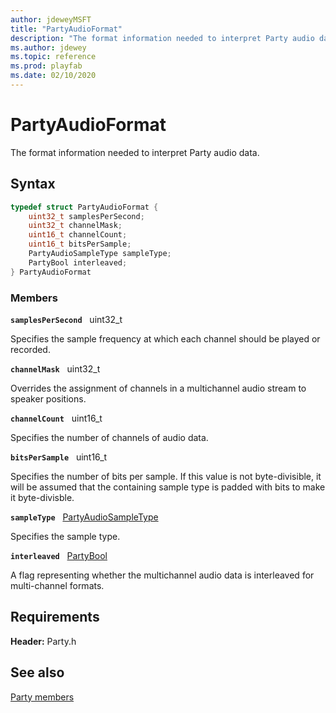 ```yaml
---
author: jdeweyMSFT
title: "PartyAudioFormat"
description: "The format information needed to interpret Party audio data."
ms.author: jdewey
ms.topic: reference
ms.prod: playfab
ms.date: 02/10/2020
---
```


# PartyAudioFormat  

The format information needed to interpret Party audio data.  

## Syntax  
  
```cpp
typedef struct PartyAudioFormat {  
    uint32_t samplesPerSecond;  
    uint32_t channelMask;  
    uint16_t channelCount;  
    uint16_t bitsPerSample;  
    PartyAudioSampleType sampleType;  
    PartyBool interleaved;  
} PartyAudioFormat  
```
  
### Members  
  
**`samplesPerSecond`** &nbsp; uint32_t  
  
Specifies the sample frequency at which each channel should be played or recorded.
  
**`channelMask`** &nbsp; uint32_t  
  
Overrides the assignment of channels in a multichannel audio stream to speaker positions.
  
**`channelCount`** &nbsp; uint16_t  
  
Specifies the number of channels of audio data.
  
**`bitsPerSample`** &nbsp; uint16_t  
  
Specifies the number of bits per sample. If this value is not byte-divisible, it will be assumed that the containing sample type is padded with bits to make it byte-divisble.
  
**`sampleType`** &nbsp; [PartyAudioSampleType](../enums/partyaudiosampletype.md)  
  
Specifies the sample type.
  
**`interleaved`** &nbsp; [PartyBool](../typedefs.md)  
  
A flag representing whether the multichannel audio data is interleaved for multi-channel formats.
  
  
## Requirements  
  
**Header:** Party.h
  
## See also  
[Party members](../party_members.md)  

  
  
